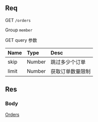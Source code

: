 ## Req

GET `/orders`

Group `member`


GET query 参数


| Name             | Type     | Desc                              |
|:-----------------|:---------|:----------------------------------|
| skip             | Number   | 跳过多少个订单                      |
| limit            | Number   | 获取订单数量限制                    |







## Res
### Body




[Orders](../Order)